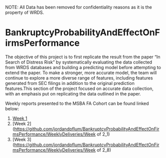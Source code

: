 NOTE: All Data has been removed for confidentiality reasons as it is the property of WRDS.

# BankruptcyProbabilityAndEffectOnFirmsPerformance

The objective of this project is to first replicate the result from the paper “In Search of Distress Risk” by systematically evaluating the data collected from WRDS databases and building a predicting model before attempting to extend the paper. To make a stronger, more accurate model, the team will continue to explore a more diverse range of features, including features generated from SEC filings in addition to the original prediction features.This section of the project focused on accurate data collection, with an emphasis put on replicating the data outlined in the paper.

Weekly reports presented to the MSBA FA Cohort can be found linked below:
1. [Week 1](https://github.com/jordandpflum/BankruptcyProbabilityAndEffectOnFirmsPerformance/WeeklyDeliveries/WeekOf1_25)
2. [Week 2](https://github.com/jordandpflum/BankruptcyProbabilityAndEffectOnFirmsPerformance/WeeklyDeliveries/Week of 2_1)
3. [Week 3](https://github.com/jordandpflum/BankruptcyProbabilityAndEffectOnFirmsPerformance/WeeklyDeliveries/Week of 2_8)
